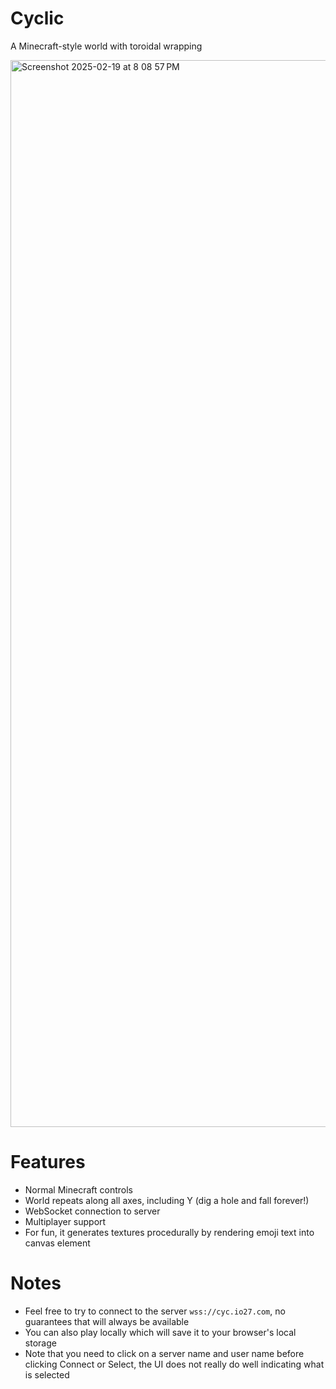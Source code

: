 # Cyclic

A Minecraft-style world with toroidal wrapping

<img width="1707" alt="Screenshot 2025-02-19 at 8 08 57 PM" src="https://github.com/user-attachments/assets/e3f47570-1662-4ea3-83a0-4185804376d3" />

# Features

- Normal Minecraft controls
- World repeats along all axes, including Y (dig a hole and fall forever!)
- WebSocket connection to server
- Multiplayer support
- For fun, it generates textures procedurally by rendering emoji text into canvas element

# Notes

- Feel free to try to connect to the server `wss://cyc.io27.com`, no guarantees that will always be available
- You can also play locally which will save it to your browser's local storage
- Note that you need to click on a server name and user name before clicking Connect or Select, the UI does not really do well indicating what is selected
